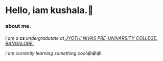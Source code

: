 ### <h1>Hello, iam kushala.👋</h1>


<h3>about me.</h3>

<h6>i am a <strong>cs </strong> undergradutate at<u> JYOTHI NIVAS PRE-UNIVARSITY COLLEGE, BANGALORE.</u>


i am currently learning something cool😁😁😁.</h6>
<!--
**kushalamgowda/kushalamgowda** is a ✨ _special_ ✨ repository because its `README.md` (this file) appears on your GitHub profile.

Here are some ideas to get you started:

- 🔭 I’m currently working on ...
- 🌱 I’m currently learning ...
- 👯 I’m looking to collaborate on ...
- 🤔 I’m looking for help with ...
- 💬 Ask me about ...
- 📫 How to reach me: ...
- 😄 Pronouns: ...
- ⚡ Fun fact: ...
-->
